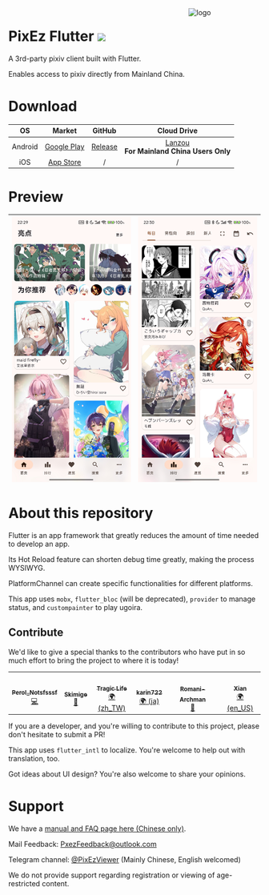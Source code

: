 <img src="../android/app/src/main/res/mipmap-xxhdpi/ic_launcher_round.png" alt="logo" width="144" height="144" align="right" />

# PixEz Flutter ![](https://camo.githubusercontent.com/f2b4fa6779c8a4825e0e7347076746a2047ed100/68747470733a2f2f696d672e736869656c64732e696f2f62616467652f6c6963656e73652d47504c2d2d332e302d6f72616e67652e737667)

A 3rd-party pixiv client built with Flutter.

Enables access to pixiv directly from Mainland China.

# Download

|OS|Market|GitHub|Cloud Drive|
|:---:|:---:|:---:|:---:|
|Android|[Google Play](https://play.google.com/store/apps/details?id=com.perol.play.pixez)|[Release](https://github.com/Notsfsssf/pixez-flutter/releases)|[Lanzou](https://wwa.lanzous.com/b0ded45id)<br />**For Mainland China Users Only**|
|iOS|[App Store](https://apps.apple.com/cn/app/pixez/id1494435126)|/|/|

# Preview

|![Preview](../.github/preview/2.jpg) | ![Preview](../.github/preview/1.jpg) | 
|:-------------------:|:------------------------:|

# About this repository

Flutter is an app framework that greatly reduces the amount of time needed to develop an app.

Its Hot Reload feature can shorten debug time greatly, making the process WYSIWYG.

PlatformChannel can create specific functionalities for different platforms.

This app uses `mobx`, `flutter_bloc` (will be deprecated), `provider` to manage status, and `custompainter` to play ugoira.

## Contribute

We'd like to give a special thanks to the contributors who have put in so much effort to bring the project to where it is today!

<table>
  <tr>
    <td align="center"><a href="https://github.com/Notsfsssf"><img src="https://avatars3.githubusercontent.com/u/16934707?v=4" width="100px;" alt=""/><br /><sub><b>Perol_Notsfsssf</b></sub></a><br /><a href="https://github.com/Skimige/pixez-flutter/commits?author=Notsfsssf" title="Code">💻</a></td>
    <td align="center"><a href="https://xyx.moe"><img src="https://avatars3.githubusercontent.com/u/9017470?v=4" width="100px;" alt=""/><br /><sub><b>Skimige</b></sub></a><br /><a href="https://github.com/Skimige/pixez-flutter/commits?author=Skimige" title="Documentation">📖</a></td>
    <td align="center"><a href="https://github.com/TragicLifeHu"><img src="https://avatars3.githubusercontent.com/u/16817202?v=4" width="100px;" alt=""/><br /><sub><b>Tragic Life</b></sub></a><br /><a href="#translation-TragicLifeHu" title="Translation">🌍 (zh_TW)</a></td>
    <td align="center"><a href="http://ivtune.net"><img src="https://avatars0.githubusercontent.com/u/54385201?v=4" width="100px;" alt=""/><br /><sub><b>karin722</b></sub></a><br /><a href="#translation-karin722" title="Translation">🌍 (ja)</a></td>
    <td align="center"><a href="http://archman.fun"><img src="https://avatars0.githubusercontent.com/u/68731023?v=4" width="100px;" alt=""/><br /><sub><b>Romani-Archman</b></sub></a><br /><a href="https://github.com/Skimige/pixez-flutter/commits?author=Romani-Archman" title="Documentation">📖</a></td>
    <td align="center"><a href="https://github.com/itzXian"><img src="https://avatars1.githubusercontent.com/u/34748039?v=4" width="100px;" alt=""/><br /><sub><b>Xian</b></sub></a><br /><a href="#translation-itzXian" title="Translation">🌍 (en_US)</a></td>
  </tr>
</table>

If you are a developer, and you're willing to contribute to this project, please don't hesitate to submit a PR!

This app uses `flutter_intl` to localize. You're welcome to help out with translation, too.

Got ideas about UI design? You're also welcome to share your opinions.

# Support

We have a [manual and FAQ page here (Chinese only)](./FAQ.md).

Mail Feedback: PxezFeedback@outlook.com

Telegram channel: [@PixEzViewer](https://t.me/PixEzViewer) (Mainly Chinese, English welcomed)

We do not provide support regarding registration or viewing of age-restricted content.
